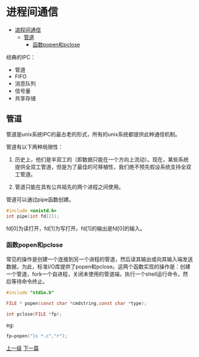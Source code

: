 # 进程间通信

<!-- @import "[TOC]" {cmd="toc" depthFrom=1 depthTo=6 orderedList=false} -->
<!-- code_chunk_output -->

* [进程间通信](#进程间通信)
	* [管道](#管道)
		* [函数popen和pclose](#函数popen和pclose)

<!-- /code_chunk_output -->




经典的IPC：
* 管道
* FIFO
* 消息队列
* 信号量
* 共享存储

## 管道

管道是unix系统IPC的最古老的形式，所有的unix系统都提供此种通信机制。

管道有以下两种局限性：
1. 历史上，他们是半双工的（即数据只能在一个方向上流动）。现在，某些系统提供全双工管道，但是为了最佳的可移植性，我们绝不预先假设系统支持全双工管道。

2. 管道只能在具有公共祖先的两个进程之间使用。

管道可以通过pipe函数创建。
```c
#include <unistd.h>
int pipe(int fd[2]);
```
fd[0]为读打开，fd[1]为写打开。fd[1]的输出是fd[0]的输入。


### 函数popen和pclose

常见的操作是创建一个连接到另一个进程的管道，然后读其输出或向其输入端发送数据，为此，标准I/O库提供了popen和pclose。这两个函数实现的操作是：创建一个管道，fork一个自进程，关闭未使用的管道端，执行一个shell运行命令，然后等待命令终止。
```c
#include "stdio.h"

FILE * popen(const char *cmdstring,const char *type);

int pclose(FILE *fp);
```
eg:
```c
fp=popen("ls *.c","r");
```
[上一级](base.md)
[下一篇](pthread.md)
